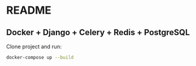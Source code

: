 # README #

## Docker + Django + Celery + Redis + PostgreSQL

Clone project and run:

```bash
docker-compose up --build
```
